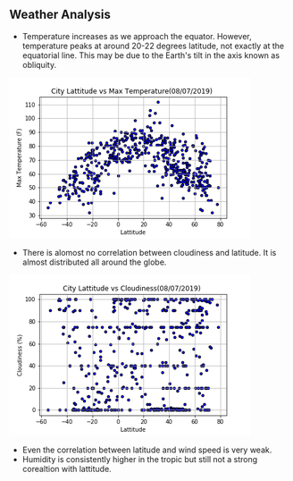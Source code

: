 ## Weather Analysis
* Temperature increases as we approach the equator. However, temperature peaks at around 20-22 degrees latitude, not exactly at the         equatorial line. This may be due to the Earth's tilt in the axis known as obliquity.
 
 ![City_Lattitude_vs_Max_Temperature](/City_Lattitude_vs_Max_Temperature.png)
 
* There is alomost no correlation between cloudiness and latitude. It is almost distributed all around the globe.

 ![City_Lattitude_vs_Cloudiness](City_Lattitude_vs_Cloudiness.png)
 
* Even the correlation between latitude and wind speed is very weak.
* Humidity is consistently higher in the tropic but still not a strong corealtion with lattitude.
